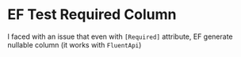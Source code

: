 # EF Test Required Column
I faced with an issue that even with ``[Required]`` attribute, EF generate nullable column (it works with ``FluentApi``)
